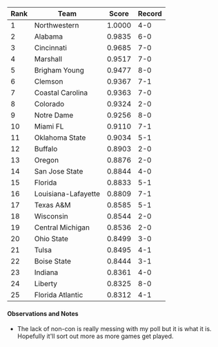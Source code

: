 Rank| Team | Score | Record
---|---|---|---
1 | Northwestern | 1.0000 | 4-0
2 | Alabama | 0.9835 | 6-0
3 | Cincinnati | 0.9685 | 7-0
4 | Marshall | 0.9517 | 7-0
5 | Brigham Young | 0.9477 | 8-0
6 | Clemson | 0.9367 | 7-1
7 | Coastal Carolina | 0.9363 | 7-0
8 | Colorado | 0.9324 | 2-0
9 | Notre Dame | 0.9256 | 8-0
10 | Miami FL | 0.9110 | 7-1
11 | Oklahoma State | 0.9034 | 5-1
12 | Buffalo | 0.8903 | 2-0
13 | Oregon | 0.8876 | 2-0
14 | San Jose State | 0.8844 | 4-0
15 | Florida | 0.8833 | 5-1
16 | Louisiana-Lafayette | 0.8809 | 7-1
17 | Texas A&M | 0.8585 | 5-1
18 | Wisconsin | 0.8544 | 2-0
19 | Central Michigan | 0.8536 | 2-0
20 | Ohio State | 0.8499 | 3-0
21 | Tulsa | 0.8495 | 4-1
22 | Boise State | 0.8444 | 3-1
23 | Indiana | 0.8361 | 4-0
24 | Liberty | 0.8325 | 8-0
25 | Florida Atlantic | 0.8312 | 4-1

#### Observations and Notes

* The lack of non-con is really messing with my poll but it is what it is.  Hopefully it'll sort out more as more games get played.